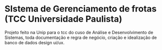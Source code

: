 # SIstema de Gerenciamento de frotas (TCC Universidade Paulista)
Projeto feito na Unip para o tcc do cuso de Análise e Desenvolvimento de Sistemas, toda documentação e regra de negócio, criação e idealização de banco de dados design ui/ux.
